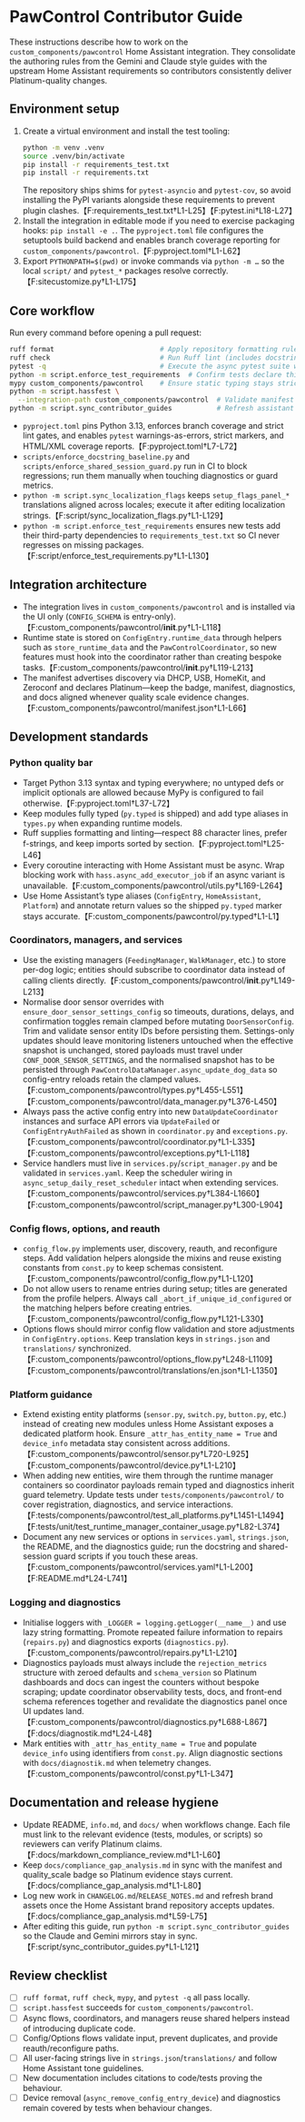 # PawControl Contributor Guide

These instructions describe how to work on the `custom_components/pawcontrol`
Home Assistant integration. They consolidate the authoring rules from the
Gemini and Claude style guides with the upstream Home Assistant requirements so
contributors consistently deliver Platinum-quality changes.

## Environment setup

1. Create a virtual environment and install the test tooling:
   ```bash
   python -m venv .venv
   source .venv/bin/activate
   pip install -r requirements_test.txt
   pip install -r requirements.txt
   ```
   The repository ships shims for `pytest-asyncio` and `pytest-cov`, so avoid
   installing the PyPI variants alongside these requirements to prevent plugin
   clashes.【F:requirements_test.txt†L1-L25】【F:pytest.ini†L18-L27】
2. Install the integration in editable mode if you need to exercise packaging
   hooks: `pip install -e .`. The `pyproject.toml` file configures the
   setuptools build backend and enables branch coverage reporting for
   `custom_components/pawcontrol`.【F:pyproject.toml†L1-L62】
3. Export `PYTHONPATH=$(pwd)` or invoke commands via `python -m …` so the local
   `script/` and `pytest_*` packages resolve correctly.【F:sitecustomize.py†L1-L175】

## Core workflow

Run every command before opening a pull request:

```bash
ruff format                          # Apply repository formatting rules
ruff check                           # Run Ruff lint (includes docstring gates)
pytest -q                            # Execute the async pytest suite with coverage
python -m script.enforce_test_requirements  # Confirm tests declare third-party deps
mypy custom_components/pawcontrol    # Ensure static typing stays strict
python -m script.hassfest \
  --integration-path custom_components/pawcontrol  # Validate manifest & strings
python -m script.sync_contributor_guides           # Refresh assistant copies
```

* `pyproject.toml` pins Python 3.13, enforces branch coverage and strict lint
  gates, and enables `pytest` warnings-as-errors, strict markers, and HTML/XML
  coverage reports.【F:pyproject.toml†L7-L72】
* `scripts/enforce_docstring_baseline.py` and
  `scripts/enforce_shared_session_guard.py` run in CI to block regressions; run
  them manually when touching diagnostics or guard metrics.
* `python -m script.sync_localization_flags` keeps
  `setup_flags_panel_*` translations aligned across locales; execute it after
  editing localization strings.【F:script/sync_localization_flags.py†L1-L129】
* `python -m script.enforce_test_requirements` ensures new tests add their
  third-party dependencies to `requirements_test.txt` so CI never regresses on
  missing packages.【F:script/enforce_test_requirements.py†L1-L130】

## Integration architecture

- The integration lives in `custom_components/pawcontrol` and is installed via
  the UI only (`CONFIG_SCHEMA` is entry-only).【F:custom_components/pawcontrol/__init__.py†L1-L118】
- Runtime state is stored on `ConfigEntry.runtime_data` through helpers such as
  `store_runtime_data` and the `PawControlCoordinator`, so new features must hook
  into the coordinator rather than creating bespoke tasks.【F:custom_components/pawcontrol/__init__.py†L119-L213】
- The manifest advertises discovery via DHCP, USB, HomeKit, and Zeroconf and
  declares Platinum—keep the badge, manifest, diagnostics, and docs aligned
  whenever quality scale evidence changes.【F:custom_components/pawcontrol/manifest.json†L1-L66】

## Development standards

### Python quality bar

- Target Python 3.13 syntax and typing everywhere; no untyped defs or implicit
  optionals are allowed because MyPy is configured to fail otherwise.【F:pyproject.toml†L37-L72】
- Keep modules fully typed (`py.typed` is shipped) and add type aliases in
  `types.py` when expanding runtime models.
- Ruff supplies formatting and linting—respect 88 character lines, prefer
  f-strings, and keep imports sorted by section.【F:pyproject.toml†L25-L46】
- Every coroutine interacting with Home Assistant must be async. Wrap blocking
  work with `hass.async_add_executor_job` if an async variant is unavailable.【F:custom_components/pawcontrol/utils.py†L169-L264】
- Use Home Assistant’s type aliases (`ConfigEntry`, `HomeAssistant`,
  `Platform`) and annotate return values so the shipped `py.typed` marker stays
  accurate.【F:custom_components/pawcontrol/py.typed†L1-L1】

### Coordinators, managers, and services

- Use the existing managers (`FeedingManager`, `WalkManager`, etc.) to store
  per-dog logic; entities should subscribe to coordinator data instead of calling
  clients directly.【F:custom_components/pawcontrol/__init__.py†L149-L213】
- Normalise door sensor overrides with `ensure_door_sensor_settings_config` so
  timeouts, durations, delays, and confirmation toggles remain clamped before
  mutating `DoorSensorConfig`. Trim and validate sensor entity IDs before
  persisting them. Settings-only updates should leave monitoring listeners
  untouched when the effective snapshot is unchanged, stored payloads must travel
  under `CONF_DOOR_SENSOR_SETTINGS`, and the normalised snapshot has to be
  persisted through `PawControlDataManager.async_update_dog_data` so config-entry
  reloads retain the clamped values.【F:custom_components/pawcontrol/types.py†L455-L551】【F:custom_components/pawcontrol/data_manager.py†L376-L450】
- Always pass the active config entry into new `DataUpdateCoordinator` instances
  and surface API errors via `UpdateFailed` or `ConfigEntryAuthFailed` as shown in
  `coordinator.py` and `exceptions.py`.【F:custom_components/pawcontrol/coordinator.py†L1-L335】【F:custom_components/pawcontrol/exceptions.py†L1-L118】
- Service handlers must live in `services.py`/`script_manager.py` and be
  validated in `services.yaml`. Keep the scheduler wiring in
  `async_setup_daily_reset_scheduler` intact when extending services.【F:custom_components/pawcontrol/services.py†L384-L1660】【F:custom_components/pawcontrol/script_manager.py†L300-L904】

### Config flows, options, and reauth

- `config_flow.py` implements user, discovery, reauth, and reconfigure steps.
  Add validation helpers alongside the mixins and reuse existing constants from
  `const.py` to keep schemas consistent.【F:custom_components/pawcontrol/config_flow.py†L1-L120】
- Do not allow users to rename entries during setup; titles are generated from
  the profile helpers. Always call `_abort_if_unique_id_configured` or the
  matching helpers before creating entries.【F:custom_components/pawcontrol/config_flow.py†L121-L330】
- Options flows should mirror config flow validation and store adjustments in
  `ConfigEntry.options`. Keep translation keys in `strings.json` and
  `translations/` synchronized.【F:custom_components/pawcontrol/options_flow.py†L248-L1109】【F:custom_components/pawcontrol/translations/en.json†L1-L1350】

### Platform guidance

- Extend existing entity platforms (`sensor.py`, `switch.py`, `button.py`, etc.)
  instead of creating new modules unless Home Assistant exposes a dedicated
  platform hook. Ensure `_attr_has_entity_name = True` and `device_info`
  metadata stay consistent across additions.【F:custom_components/pawcontrol/sensor.py†L720-L925】【F:custom_components/pawcontrol/device.py†L1-L210】
- When adding new entities, wire them through the runtime manager containers so
  coordinator payloads remain typed and diagnostics inherit guard telemetry.
  Update tests under `tests/components/pawcontrol/` to cover registration,
  diagnostics, and service interactions.【F:tests/components/pawcontrol/test_all_platforms.py†L1451-L1494】【F:tests/unit/test_runtime_manager_container_usage.py†L82-L374】
- Document any new services or options in `services.yaml`, `strings.json`, the
  README, and the diagnostics guide; run the docstring and shared-session guard
  scripts if you touch these areas.【F:custom_components/pawcontrol/services.yaml†L1-L200】【F:README.md†L24-L741】

### Logging and diagnostics

- Initialise loggers with `_LOGGER = logging.getLogger(__name__)` and use lazy
  string formatting. Promote repeated failure information to repairs
  (`repairs.py`) and diagnostics exports (`diagnostics.py`).【F:custom_components/pawcontrol/repairs.py†L1-L210】
- Diagnostics payloads must always include the `rejection_metrics` structure with
  zeroed defaults and `schema_version` so Platinum dashboards and docs can ingest
  the counters without bespoke scraping; update coordinator observability tests,
  docs, and front-end schema references together and revalidate the diagnostics
  panel once UI updates land.【F:custom_components/pawcontrol/diagnostics.py†L688-L867】【F:docs/diagnostik.md†L24-L48】
- Mark entities with `_attr_has_entity_name = True` and populate `device_info`
  using identifiers from `const.py`. Align diagnostic sections with
  `docs/diagnostik.md` when telemetry changes.【F:custom_components/pawcontrol/const.py†L1-L347】

## Documentation and release hygiene

- Update README, `info.md`, and `docs/` when workflows change. Each file must
  link to the relevant evidence (tests, modules, or scripts) so reviewers can
  verify Platinum claims.【F:docs/markdown_compliance_review.md†L1-L60】
- Keep `docs/compliance_gap_analysis.md` in sync with the manifest and
  quality_scale badge so Platinum evidence stays current.【F:docs/compliance_gap_analysis.md†L1-L80】
- Log new work in `CHANGELOG.md`/`RELEASE_NOTES.md` and refresh brand assets
  once the Home Assistant brand repository accepts updates.【F:docs/compliance_gap_analysis.md†L59-L75】
- After editing this guide, run `python -m script.sync_contributor_guides` so the
  Claude and Gemini mirrors stay in sync.【F:script/sync_contributor_guides.py†L1-L121】

## Review checklist

- [ ] `ruff format`, `ruff check`, `mypy`, and `pytest -q` all pass locally.
- [ ] `script.hassfest` succeeds for `custom_components/pawcontrol`.
- [ ] Async flows, coordinators, and managers reuse shared helpers instead of
      introducing duplicate code.
- [ ] Config/Options flows validate input, prevent duplicates, and provide
      reauth/reconfigure paths.
- [ ] All user-facing strings live in `strings.json`/`translations/` and follow
      Home Assistant tone guidelines.
- [ ] New documentation includes citations to code/tests proving the behaviour.
- [ ] Device removal (`async_remove_config_entry_device`) and diagnostics remain
      covered by tests when behaviour changes.
